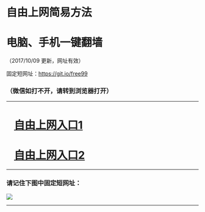 ﻿# 自由上网简易方法

# 电脑、手机一键翻墙

（2017/10/09 更新，网址有效）

固定短网址：https://git.io/free99

### （微信如打不开，请转到浏览器打开）


***





# &nbsp;&nbsp; <a href="http://ft480615150.fwq-tz-1001.info/fwqtz01.html?t=100900132671 " target="_blank">自由上网入口1</a>
# &nbsp;&nbsp; <a href="http://ft1657919033.fwq-tz-1002.info/fwqtz02.html?t=100900120669 " target="_blank">自由上网入口2</a>
***

### 请记住下图中固定短网址：

<img src="https://s3-us-west-2.amazonaws.com/fwq-1001/yjfq-20170905okok.png" /> 


***

